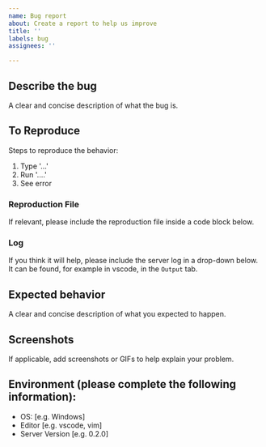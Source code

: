 ```yaml
---
name: Bug report
about: Create a report to help us improve
title: ''
labels: bug
assignees: ''

---
```


## **Describe the bug**

A clear and concise description of what the bug is.

## **To Reproduce**

Steps to reproduce the behavior:

1. Type '...'
2. Run '....'
3. See error

### **Reproduction File**

If relevant, please include the reproduction file inside a code block below.

### **Log**

If you think it will help, please include the server log in a drop-down below. It can be found, for example in vscode, in the `Output` tab.

## **Expected behavior**

A clear and concise description of what you expected to happen.

## **Screenshots**

If applicable, add screenshots or GIFs to help explain your problem.

## **Environment (please complete the following information):**

 - OS: [e.g. Windows]
 - Editor [e.g. vscode, vim]
 - Server Version [e.g. 0.2.0]
